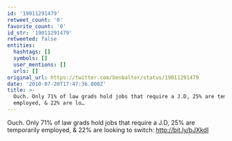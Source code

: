 ```yaml
---
id: '19011291479'
retweet_count: '0'
favorite_count: '0'
id_str: '19011291479'
retweeted: false
entities:
  hashtags: []
  symbols: []
  user_mentions: []
  urls: []
original_url: https://twitter.com/benbalter/status/19011291479
date: '2010-07-20T17:47:36.000Z'
title: >-
  Ouch. Only 71% of law grads hold jobs that require a J.D, 25% are temporarily
  employed, & 22% are lo…
---
```


Ouch. Only 71% of law grads hold jobs that require a J.D, 25% are temporarily employed, & 22% are looking to switch: http://bit.ly/bJXkdI